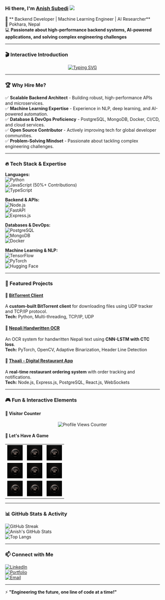 ### Hi there, I'm [Anish Subedi](https://anishcodeth.github.io/) <img src="https://media.giphy.com/media/hvRJCLFzcasrR4ia7z/giphy.gif" width="28">

🚀 ** Backend Developer | Machine Learning Engineer | AI Researcher**  
📍 Pokhara, Nepal  
💻 **Passionate about high-performance backend systems, AI-powered applications, and solving complex engineering challenges**

---

### 🎬 Interactive Introduction

<p align="center">
  <a href="https://anishcodeth.github.io/animated-intro">
    <img src="https://readme-typing-svg.herokuapp.com?font=Fira+Code&weight=600&size=22&pause=1000&color=36BCF7&center=true&vCenter=true&width=600&lines=Building+Scalable+Systems;ML+Researcher+%7C+AI+Innovator;Backend+%7C+NLP+%7C+Distributed+Systems;Transforming+Ideas+Into+Impactful+Solutions" alt="Typing SVG" />
  </a>
</p>

---

### 🏆 Why Hire Me?

✅ **Scalable Backend Architect** - Building robust, high-performance APIs and microservices.  
✅ **Machine Learning Expertise** - Experience in NLP, deep learning, and AI-powered automation.  
✅ **Database & DevOps Proficiency** - PostgreSQL, MongoDB, Docker, CI/CD, and cloud services.  
✅ **Open Source Contributor** - Actively improving tech for global developer communities.  
✅ **Problem-Solving Mindset** - Passionate about tackling complex engineering challenges.

---

### 🔥 Tech Stack & Expertise

**Languages:**  
![Python](https://img.shields.io/badge/Python-3776AB?style=flat&logo=python&logoColor=white)  
![JavaScript](https://img.shields.io/badge/JavaScript-F7DF1E?style=flat&logo=javascript&logoColor=black) (50%+ Contributions)  
![TypeScript](https://img.shields.io/badge/TypeScript-007ACC?style=flat&logo=typescript&logoColor=white)

**Backend & APIs:**  
![Node.js](https://img.shields.io/badge/Node.js-339933?style=flat&logo=nodedotjs&logoColor=white)  
![FastAPI](https://img.shields.io/badge/FastAPI-009688?style=flat&logo=fastapi&logoColor=white)  
![Express.js](https://img.shields.io/badge/Express.js-000000?style=flat&logo=express&logoColor=white)

**Databases & DevOps:**  
![PostgreSQL](https://img.shields.io/badge/PostgreSQL-316192?style=flat&logo=postgresql&logoColor=white)  
![MongoDB](https://img.shields.io/badge/MongoDB-47A248?style=flat&logo=mongodb&logoColor=white)  
![Docker](https://img.shields.io/badge/Docker-2496ED?style=flat&logo=docker&logoColor=white)

**Machine Learning & NLP:**  
![TensorFlow](https://img.shields.io/badge/TensorFlow-FF6F00?style=flat&logo=tensorflow&logoColor=white)  
![PyTorch](https://img.shields.io/badge/PyTorch-EE4C2C?style=flat&logo=pytorch&logoColor=white)  
![Hugging Face](https://img.shields.io/badge/Hugging%20Face-FFCC00?style=flat&logo=huggingface&logoColor=black)

---

### 🚀 Featured Projects

#### 🔹 [BitTorrent Client](https://github.com/AnishCodeth/torrent-client)

A **custom-built BitTorrent client** for downloading files using UDP tracker and TCP/IP protocol.  
**Tech:** Python, Multi-threading, TCP/IP, UDP

#### 🔹 [Nepali Handwritten OCR](https://github.com/AnishCodeth/OCR_Neplai)

An OCR system for handwritten Nepali text using **CNN-LSTM with CTC loss**.  
**Tech:** PyTorch, OpenCV, Adaptive Binarization, Header Line Detection

#### 🔹 [Thaali - Digital Restaurant App](https://github.com/AnishCodeth/thaali_the-untold)

A **real-time restaurant ordering system** with order tracking and notifications.  
**Tech:** Node.js, Express.js, PostgreSQL, React.js, WebSockets

---

### 🎮 Fun & Interactive Elements

#### 🔢 Visitor Counter

<p align="center">
  <img src="https://komarev.com/ghpvc/?username=AnishCodeth&style=flat-square&color=blue" alt="Profile Views Counter" />
</p>

#### 🧩 Let's Have A Game

<table>
  <tr>
    <td>
      <a href="https://github.com/YOUR_USERNAME/tic-tac-toe/issues/new?title=1">
        <img src="https://github.com/AnishCodeth/AnishCodeth/blob/main/click.webp" height="50px" width="50px">
      </a>
    </td> 
    <td>
      <a href="https://github.com/YOUR_USERNAME/tic-tac-toe/issues/new?title=2">
        <img src="https://github.com/AnishCodeth/AnishCodeth/blob/main/click.webp" height="50px" width="50px">
      </a>
    </td> 
    <td>
      <a href="https://github.com/YOUR_USERNAME/tic-tac-toe/issues/new?title=3">
        <img src="https://github.com/AnishCodeth/AnishCodeth/blob/main/click.webp" height="50px" width="50px">
      </a>
    </td>
  </tr>
  <tr>
    <td>
      <a href="https://github.com/YOUR_USERNAME/tic-tac-toe/issues/new?title=4">
        <img src="https://github.com/AnishCodeth/AnishCodeth/blob/main/click.webp" height="50px" width="50px">
      </a>
    </td> 
    <td>
      <a href="https://github.com/YOUR_USERNAME/tic-tac-toe/issues/new?title=5">
        <img src="https://github.com/AnishCodeth/AnishCodeth/blob/main/click.webp" height="50px" width="50px">
      </a>
    </td> 
    <td>
      <a href="https://github.com/YOUR_USERNAME/tic-tac-toe/issues/new?title=6">
        <img src="https://github.com/AnishCodeth/AnishCodeth/blob/main/click.webp" height="50px" width="50px">
      </a>
    </td>
  </tr>
  <tr>
    <td>
      <a href="https://github.com/YOUR_USERNAME/tic-tac-toe/issues/new?title=7">
        <img src="https://github.com/AnishCodeth/AnishCodeth/blob/main/click.webp" height="50px" width="50px">
      </a>
    </td> 
    <td>
      <a href="https://github.com/YOUR_USERNAME/tic-tac-toe/issues/new?title=8">
        <img src="https://github.com/AnishCodeth/AnishCodeth/blob/main/click.webp" height="50px" width="50px">
      </a>
    </td> 
    <td>
      <a href="https://github.com/YOUR_USERNAME/tic-tac-toe/issues/new?title=9">
        <img src="https://github.com/AnishCodeth/AnishCodeth/blob/main/click.webp" height="50px" width="50px">
      </a>
    </td>
  </tr>
</table>

---

### 📊 GitHub Stats & Activity

![GitHub Streak](https://github-readme-streak-stats.herokuapp.com/?user=AnishCodeth&theme=tokyonight&hide_border=true)  
![Anish's GitHub Stats](https://github-readme-stats.vercel.app/api?username=AnishCodeth&show_icons=true&theme=tokyonight&hide_border=true)  
![Top Langs](https://github-readme-stats.vercel.app/api/top-langs/?username=AnishCodeth&layout=compact&theme=tokyonight&hide_border=true)

---

### 📫 Connect with Me

[![LinkedIn](https://img.shields.io/badge/LinkedIn-0077B5?style=flat&logo=linkedin&logoColor=white)](https://linkedin.com/in/anishcodeth/)  
[![Portfolio](https://img.shields.io/badge/Portfolio-000000?style=flat&logo=vercel&logoColor=white)](https://anishcodeth.github.io/)  
[![Email](https://img.shields.io/badge/Email-D14836?style=flat&logo=gmail&logoColor=white)](mailto:anishsubedi11@gmail.com)

---

⚡ **"Engineering the future, one line of code at a time!"**
